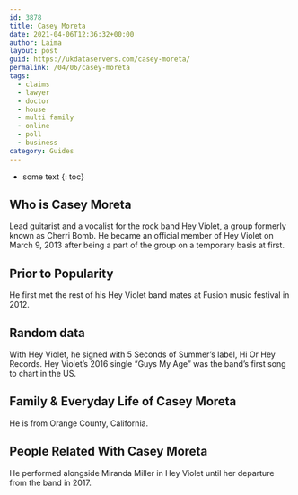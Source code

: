 ```yaml
---
id: 3878
title: Casey Moreta
date: 2021-04-06T12:36:32+00:00
author: Laima
layout: post
guid: https://ukdataservers.com/casey-moreta/
permalink: /04/06/casey-moreta
tags:
  - claims
  - lawyer
  - doctor
  - house
  - multi family
  - online
  - poll
  - business
category: Guides
---
```


* some text
{: toc}


## Who is Casey Moreta
                  
                  
                  
Lead guitarist and a vocalist for the rock band Hey Violet, a group formerly known as Cherri Bomb. He became an official member of Hey Violet on March 9, 2013 after being a part of the group on a temporary basis at first. 
                  
              
            
              
            
                
                
                
## Prior to Popularity
                  
                  
                  
He first met the rest of his Hey Violet band mates at Fusion music festival in 2012. 
                  
              
            
              
            
                
                
                
## Random data
                  
                  
                  
With Hey Violet, he signed with 5 Seconds of Summer&#8217;s label, Hi Or Hey Records. Hey Violet&#8217;s 2016 single &#8220;Guys My Age&#8221; was the band&#8217;s first song to chart in the US. 
                  
              
            
              
            
                
                
                
## Family & Everyday Life of Casey Moreta
                  
                  
                  
He is from Orange County, California.
                  
              
            
              
            
                
                
                
## People Related With Casey Moreta
                  
                  
                  
He performed alongside Miranda Miller in Hey Violet until her departure from the band in 2017.
                  
              
            
              
            
                
              
            
              
              
            
            
              
            
          
          
          